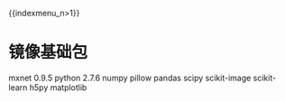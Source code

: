 {{indexmenu_n>1}}

# 镜像基础包
mxnet 0.9.5 
python 2.7.6 
numpy 
pillow 
pandas 
scipy 
scikit-image 
scikit-learn 
h5py 
matplotlib 
